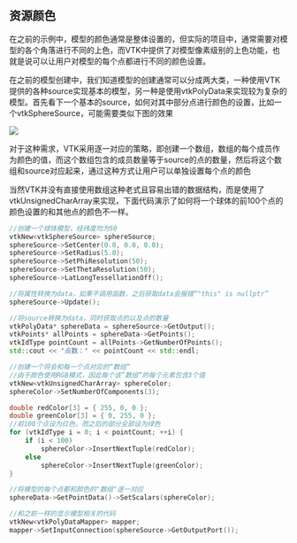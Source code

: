 ## 资源颜色

在之前的示例中，模型的颜色通常是整体设置的，但实际的项目中，通常需要对模型的各个角落进行不同的上色，而VTK中提供了对模型像素级别的上色功能，也就是说可以让用户对模型的每个点都进行不同的颜色设置。

在之前的模型创建中，我们知道模型的创建通常可以分成两大类，一种使用VTK提供的各种source实现基本的模型，另一种是使用vtkPolyData来实现较为复杂的模型。首先看下一个基本的source，如何对其中部分点进行颜色的设置，比如一个vtkSphereSource，可能需要类似下图的效果

![](https://jxf2008-1302581379.cos.ap-nanjing.myqcloud.com/github_blog/VTK3-1.png)

对于这种需求，VTK采用逐一对应的策略，即创建一个数组，数组的每个成员作为颜色的值，而这个数组包含的成员数量等于source的点的数量，然后将这个数组和source对应起来，通过这种方式让用户可以单独设置每个点的颜色

当然VTK并没有直接使用数组这种老式且容易出错的数据结构，而是使用了vtkUnsignedCharArray来实现，下面代码演示了如何将一个球体的前100个点的颜色设置的和其他点的颜色不一样。

```c++
//创建一个球体模型，经纬度均为50
vtkNew<vtkSphereSource> sphereSource;
sphereSource->SetCenter(0.0, 0.0, 0.0);
sphereSource->SetRadius(5.0);
sphereSource->SetPhiResolution(50);
sphereSource->SetThetaResolution(50);
sphereSource->LatLongTessellationOff();

//将属性转换为data，如果不调用函数，之后获取data会报错“"this" is nullptr”
sphereSource->Update();

//将source转换为data，同时获取点的以及点的数量
vtkPolyData* sphereData = sphereSource->GetOutput();
vtkPoints* allPoints = sphereData->GetPoints();
vtkIdType pointCount = allPoints->GetNumberOfPoints();
std::cout << "点数：" << pointCount << std::endl;

//创建一个将会和每一个点对应的“数组“
//由于颜色使用RGB模式，因此每个该”数组“的每个元素包含3个值
vtkNew<vtkUnsignedCharArray> sphereColor;
sphereColor->SetNumberOfComponents(3);

double redColor[3] = { 255, 0, 0 };
double greenColor[3] = { 0, 255, 0 };
//前100个点设为红色，而之后的部分全部设为绿色
for (vtkIdType i = 0; i < pointCount; ++i) {
    if (i < 100)
        sphereColor->InsertNextTuple(redColor);
    else
        sphereColor->InsertNextTuple(greenColor);
}

//将模型的每个点都和颜色的"数组"逐一对应
sphereData->GetPointData()->SetScalars(sphereColor);

//和之前一样的显示模型相关的代码
vtkNew<vtkPolyDataMapper> mapper;
mapper->SetInputConnection(sphereSource->GetOutputPort());
```